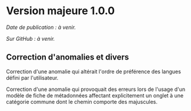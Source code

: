 # Version majeure 1.0.0

*Date de publication : à venir.*

*Sur GitHub : à venir.*


## Correction d'anomalies et divers

Correction d'une anomalie qui altérait l'ordre de préférence des langues défini par l'utilisateur.

Correction d'une anomalie qui provoquait des erreurs lors de l'usage d'un modèle de fiche de métadonnées affectant explicitement un onglet à une catégorie commune dont le chemin comporte des majuscules. 

